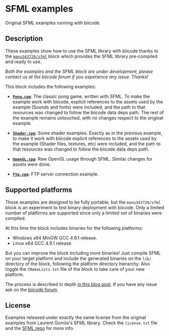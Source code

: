 SFML examples
=============

Original SFML examples running with biicode.

Description
-----------

These examples show how to use the SFML library with biicode thanks to the [`manu343726/sfml`](https://www.biicode.com/manu343726/manu343726/sfml/master) block which provides the SFML library
pre-compiled and ready to use.

*Both the examples and the SFML block are under development, please contact us at the biicode forum if you experience any issue. Thanks!*

This block includes the following examples:

 - **[`Pong.cpp`]()**: The classic pong game, written with SFML. To make the example work with biicode, explicit references to the assets used by the example (Sounds and fonts) were included, and the path to that resources was changed to follow the biicode data deps path. The rest of the example remains untouched, with no changes respect to the original example.

 - **[`Shader.cpp`]()**: Some shader examples. Exactly as in the previous example, to make it work with biicode explicit references to the assets used by the example (Shader files, textures, etc) were included, and the path to that resources was changed to follow the biicode data deps path.

 - **[`OpenGL.cpp`]()**: Raw OpenGL usage through SFML. Similar changes for assets were done.

 - **[`Ftp.cpp`]()**: FTP server connection example. 

Supported platforms
-------------------

Those examples are designed to be fully portable, but the `manu343726/sfml` block is an experiment to test binary deployment with biicode. Only a limited number of platforms are supported since only a limited set of binaries were compiled.

At this time the block includes binaries for the following platforms:

 - Windows x64 MinGW GCC 4.9.1 release.
 - Linux x64 GCC 4.9.1 release.

But you can improve the block including more binaries! Just compile SFML on your target platform and include the generated binaries on the `lib/` directory of the block, following the platform directory hierarchy. Also toggle the `CMakeLists.txt` file of the block to take care of your new platform.

The process is described in depth [in this blog post](http://blog.biicode.com/upload-to-biicode-precompiled-binaries-sfml/). If you have any issue ask on the [biicode forum](http://forum.biicode.com/).

License
-------

Examples released under exactly the same license from the original examples from Laurent Gomila's SFML library. Check the `license.txt` file and the [SFML repo](https://github.com/LaurentGomila/SFML) for more info.

